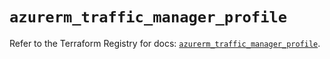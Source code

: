 # `azurerm_traffic_manager_profile`

Refer to the Terraform Registry for docs: [`azurerm_traffic_manager_profile`](https://registry.terraform.io/providers/hashicorp/azurerm/4.5.0/docs/resources/traffic_manager_profile).
